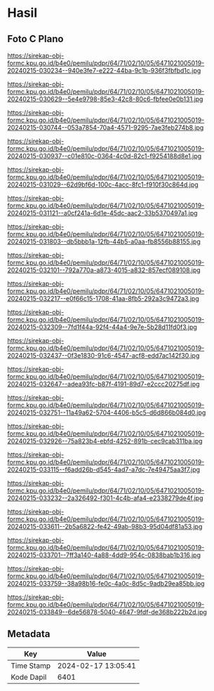 # Hasil

## Foto C Plano

https://sirekap-obj-formc.kpu.go.id/b4e0/pemilu/pdpr/64/71/02/10/05/6471021005019-20240215-030234--940e3fe7-e222-44ba-9c1b-936f3fbfbd1c.jpg

https://sirekap-obj-formc.kpu.go.id/b4e0/pemilu/pdpr/64/71/02/10/05/6471021005019-20240215-030629--5e4e9798-85e3-42c8-80c6-fbfee0e0b131.jpg

https://sirekap-obj-formc.kpu.go.id/b4e0/pemilu/pdpr/64/71/02/10/05/6471021005019-20240215-030744--053a7854-70a4-4571-9295-7ae3feb274b8.jpg

https://sirekap-obj-formc.kpu.go.id/b4e0/pemilu/pdpr/64/71/02/10/05/6471021005019-20240215-030937--c01e810c-0364-4c0d-82c1-f9254188d8e1.jpg

https://sirekap-obj-formc.kpu.go.id/b4e0/pemilu/pdpr/64/71/02/10/05/6471021005019-20240215-031029--62d9bf6d-100c-4acc-8fc1-f910f30c864d.jpg

https://sirekap-obj-formc.kpu.go.id/b4e0/pemilu/pdpr/64/71/02/10/05/6471021005019-20240215-031121--a0cf241a-6d1e-45dc-aac2-33b5370497a1.jpg

https://sirekap-obj-formc.kpu.go.id/b4e0/pemilu/pdpr/64/71/02/10/05/6471021005019-20240215-031803--db5bbb1a-12fb-44b5-a0aa-fb8556b88155.jpg

https://sirekap-obj-formc.kpu.go.id/b4e0/pemilu/pdpr/64/71/02/10/05/6471021005019-20240215-032101--792a770a-a873-4015-a832-857ecf089108.jpg

https://sirekap-obj-formc.kpu.go.id/b4e0/pemilu/pdpr/64/71/02/10/05/6471021005019-20240215-032217--e0f66c15-1708-41aa-8fb5-292a3c9472a3.jpg

https://sirekap-obj-formc.kpu.go.id/b4e0/pemilu/pdpr/64/71/02/10/05/6471021005019-20240215-032309--7fd1f44a-92f4-44a4-9e7e-5b28d11fd0f3.jpg

https://sirekap-obj-formc.kpu.go.id/b4e0/pemilu/pdpr/64/71/02/10/05/6471021005019-20240215-032437--0f3e1830-91c6-4547-acf8-edd7ac142f30.jpg

https://sirekap-obj-formc.kpu.go.id/b4e0/pemilu/pdpr/64/71/02/10/05/6471021005019-20240215-032647--adea93fc-b87f-4191-89d7-e2ccc20275df.jpg

https://sirekap-obj-formc.kpu.go.id/b4e0/pemilu/pdpr/64/71/02/10/05/6471021005019-20240215-032751--11a49a62-5704-4406-b5c5-d6d866b084d0.jpg

https://sirekap-obj-formc.kpu.go.id/b4e0/pemilu/pdpr/64/71/02/10/05/6471021005019-20240215-032926--75a823b4-ebfd-4252-891b-cec9cab311ba.jpg

https://sirekap-obj-formc.kpu.go.id/b4e0/pemilu/pdpr/64/71/02/10/05/6471021005019-20240215-033115--f6add26b-d545-4ad7-a7dc-7e49475aa3f7.jpg

https://sirekap-obj-formc.kpu.go.id/b4e0/pemilu/pdpr/64/71/02/10/05/6471021005019-20240215-033232--2a326492-f301-4c4b-afa4-e2338279de4f.jpg

https://sirekap-obj-formc.kpu.go.id/b4e0/pemilu/pdpr/64/71/02/10/05/6471021005019-20240215-033611--2b5a6822-fe42-49ab-98b3-95d04df81a53.jpg

https://sirekap-obj-formc.kpu.go.id/b4e0/pemilu/pdpr/64/71/02/10/05/6471021005019-20240215-033701--7ff3a140-4a88-4dd9-954c-0838bab1b316.jpg

https://sirekap-obj-formc.kpu.go.id/b4e0/pemilu/pdpr/64/71/02/10/05/6471021005019-20240215-033759--38a98b16-fe0c-4a0c-8d5c-9adb29ea85bb.jpg

https://sirekap-obj-formc.kpu.go.id/b4e0/pemilu/pdpr/64/71/02/10/05/6471021005019-20240215-033849--6de56878-5040-4647-9fdf-de368b222b2d.jpg


## Metadata

| Key        | Value               |
| ---------- | ------------------- |
| Time Stamp | 2024-02-17 13:05:41 |
| Kode Dapil | 6401                |



